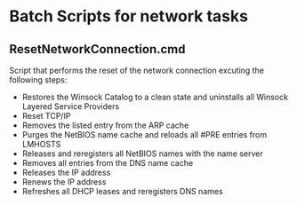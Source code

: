# Batch Scripts for network tasks

## ResetNetworkConnection.cmd
Script that performs the reset of the network connection excuting the following steps:
- Restores the Winsock Catalog to a clean state and uninstalls all Winsock Layered Service Providers
- Reset TCP/IP
- Removes the listed entry from the ARP cache
- Purges the NetBIOS name cache and reloads all #PRE entries from LMHOSTS
- Releases and reregisters all NetBIOS names with the name server
- Removes all entries from the DNS name cache
- Releases the IP address
- Renews the IP address
- Refreshes all DHCP leases and reregisters DNS names
